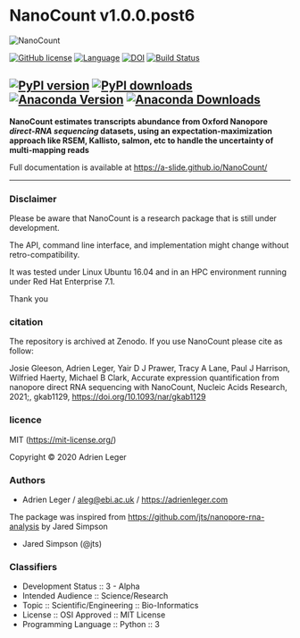 # NanoCount v1.0.0.post6

![NanoCount](./docs/pictures/NanoCount.png)

[![GitHub license](https://img.shields.io/github/license/a-slide/NanoCount.svg)](https://github.com/a-slide/NanoCount/blob/master/LICENSE)
[![Language](https://img.shields.io/badge/Language-Python3.6+-yellow.svg)](https://www.python.org/)
[![DOI](https://zenodo.org/badge/142873004.svg)](https://zenodo.org/badge/latestdoi/142873004)
[![Build Status](https://travis-ci.com/a-slide/NanoCount.svg?branch=master)](https://travis-ci.com/a-slide/NanoCount)

[![PyPI version](https://badge.fury.io/py/NanoCount.svg)](https://badge.fury.io/py/NanoCount)
[![PyPI downloads](https://pepy.tech/badge/NanoCount)](https://pepy.tech/project/NanoCount)
[![Anaconda Version](https://anaconda.org/aleg/nanocount/badges/version.svg)](https://anaconda.org/aleg/nanocount)
[![Anaconda Downloads](https://anaconda.org/aleg/nanocount/badges/downloads.svg)](https://anaconda.org/aleg/nanocount)
---

**NanoCount estimates transcripts abundance from Oxford Nanopore *direct-RNA sequencing* datasets, using an expectation-maximization approach like RSEM, Kallisto, salmon, etc to handle the uncertainty of multi-mapping reads**

Full documentation is available at https://a-slide.github.io/NanoCount/

---

### Disclaimer

Please be aware that NanoCount is a research package that is still under development.

The API, command line interface, and implementation might change without retro-compatibility.

It was tested under Linux Ubuntu 16.04 and in an HPC environment running under Red Hat Enterprise 7.1.

Thank you

### citation

The repository is archived at Zenodo. If you use NanoCount please cite as follow:

Josie Gleeson, Adrien Leger, Yair D J Prawer, Tracy A Lane, Paul J Harrison, Wilfried Haerty, Michael B Clark, Accurate expression quantification from nanopore direct RNA sequencing with NanoCount, Nucleic Acids Research, 2021;, gkab1129, https://doi.org/10.1093/nar/gkab1129

### licence

MIT (https://mit-license.org/)

Copyright © 2020 Adrien Leger

### Authors

* Adrien Leger / aleg@ebi.ac.uk / https://adrienleger.com

The package was inspired from https://github.com/jts/nanopore-rna-analysis by Jared Simpson

* Jared Simpson (@jts)

### Classifiers

* Development Status :: 3 - Alpha
* Intended Audience :: Science/Research
* Topic :: Scientific/Engineering :: Bio-Informatics
* License :: OSI Approved :: MIT License
* Programming Language :: Python :: 3
